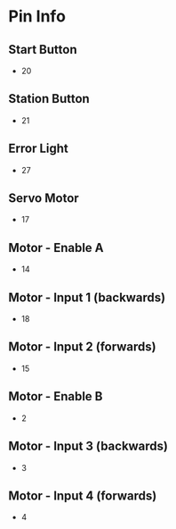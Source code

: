 # Pin Info
## Start Button
- 20
## Station Button
- 21
## Error Light
- 27
## Servo Motor
- 17
## Motor - Enable A
- 14
## Motor - Input 1 (backwards)
- 18
## Motor - Input 2 (forwards)
- 15
## Motor - Enable B
- 2
## Motor - Input 3 (backwards)
- 3
## Motor - Input 4 (forwards)
- 4